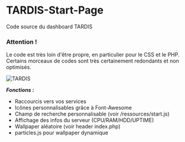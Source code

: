 # TARDIS-Start-Page
Code source du dashboard TARDIS

### Attention !
Le code est très loin d'être propre, en particulier pour le CSS et le PHP.
Certains morceaux de codes sont très certainement redondants et non optimisés.

![TARDIS](https://img.tardisbox.net/MQAS5ttm/OQxENBym.jpg)

***Fonctions :***
* Raccourcis vers vos services
* Icônes personnalisables grâce à Font-Awesome
* Champ de recherche personnalisable (voir /ressources/start.js)
* Affichage des infos du serveur (CPU/RAM/HDD/UPTIME)
* Wallpaper aléatoire (voir header index.php)
* particles.js pour wallpaper dynamique
